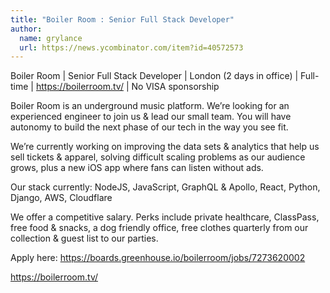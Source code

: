 ```yaml
---
title: "Boiler Room : Senior Full Stack Developer"
author:
  name: grylance
  url: https://news.ycombinator.com/item?id=40572573
---
```

Boiler Room | Senior Full Stack Developer | London (2 days in office) | Full-time | <a href="https:&#x2F;&#x2F;boilerroom.tv&#x2F;" rel="nofollow">https:&#x2F;&#x2F;boilerroom.tv&#x2F;</a> | No VISA sponsorship

Boiler Room is an underground music platform. We’re looking for an experienced engineer to join us &amp; lead our small team. You will have autonomy to build the next phase of our tech in the way you see fit.

We’re currently working on improving the data sets &amp; analytics that help us sell tickets &amp; apparel, solving difficult scaling problems as our audience grows, plus a new iOS app where fans can listen without ads.

Our stack currently: NodeJS, JavaScript, GraphQL &amp; Apollo, React, Python, Django, AWS, Cloudflare

We offer a competitive salary. Perks include private healthcare, ClassPass, free food &amp; snacks, a dog friendly office, free clothes quarterly from our collection &amp; guest list to our parties.

Apply here: <a href="https:&#x2F;&#x2F;boards.greenhouse.io&#x2F;boilerroom&#x2F;jobs&#x2F;7273620002" rel="nofollow">https:&#x2F;&#x2F;boards.greenhouse.io&#x2F;boilerroom&#x2F;jobs&#x2F;7273620002</a>

<a href="https:&#x2F;&#x2F;boilerroom.tv&#x2F;" rel="nofollow">https:&#x2F;&#x2F;boilerroom.tv&#x2F;</a>
